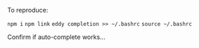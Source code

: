 

To reproduce:

`npm i`
`npm link`
`eddy completion >> ~/.bashrc`
`source ~/.bashrc`

Confirm if auto-complete works...